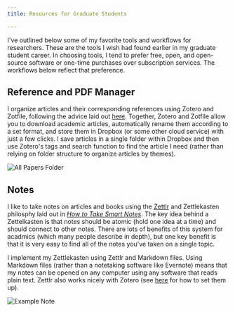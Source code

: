 ```yaml
---
title: Resources for Graduate Students

---
```


I've outlined below some of my favorite tools and workflows for researchers. These are the tools I wish had found earlier in my graduate student career. In choosing tools, I tend to prefer free, open, and open-source software or one-time purchases over subscription services. The workflows below reflect that preference. 

## Reference and PDF Manager 
I organize articles and their corresponding references using Zotero and Zotfile, following the advice laid out [here](https://www.nrel.colostate.edu/set-up-best-reference-manager/). Together, Zotero and Zotfile allow you to download academic articles, automatically rename them according to a set format, and store them in Dropbox (or some other cloud service) with just a few clicks. I save articles in a single folder within Dropbox and then use Zotero's tags and search function to find the article I need (rather than relying on folder structure to organize articles by themes). 

![All Papers Folder](/all_papers_folder.png)

## Notes
I like to take notes on articles and books using the [Zettlr](https://www.zettlr.com/) and Zettlekasten philosphy laid out in [*How to Take Smart Notes*](https://bookshop.org/books/how-to-take-smart-notes-one-simple-technique-to-boost-writing-learning-and-thinking-for-students-academics-and-nonfiction-book-writers/9781542866507). The key idea behind a Zettelkasten is that notes should be atomic (hold one idea at a time) and should connect to other notes. There are lots of benefits of this system for acadmics (which many people describe in depth), but one key benefit is that it is very easy to find all of the notes you've taken on a single topic.

I implement my Zettlekasten using Zettlr and Markdown files. Using Markdown files (rather than a notetaking software like Evernote) means that my notes can be opened on any computer using any software that reads plain text. Zettlr also works nicely with Zotero (see [here](https://docs.zettlr.com/en/academic/citations/) for how to set them up).

![Example Note](/example_note.png)
